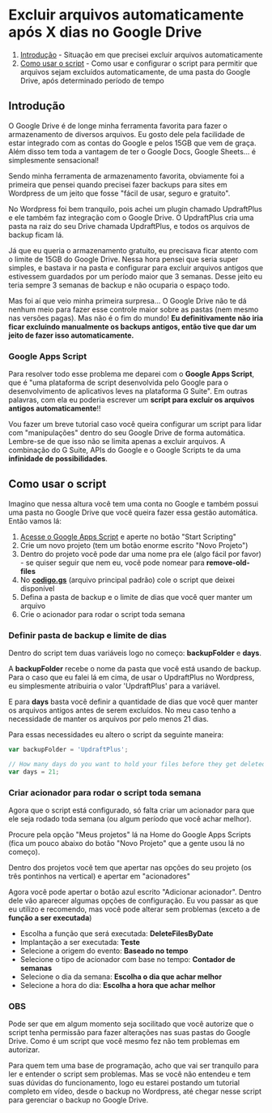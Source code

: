 # Excluir arquivos automaticamente após X dias no Google Drive

1. [Introdução](#intro) - Situação em que precisei excluir arquivos automaticamente
2. [Como usar o script](#script) - Como usar e configurar o script para permitir que arquivos sejam excluídos automaticamente, de uma pasta do Google Drive, após determinado período de tempo

<div id='intro' />

## Introdução

O Google Drive é de longe minha ferramenta favorita para fazer o armazenamento de diversos arquivos. Eu gosto dele pela facilidade de estar integrado com as contas do Google e pelos 15GB que vem de graça. Além disso tem toda a vantagem de ter o Google Docs, Google Sheets... é simplesmente sensacional!

Sendo minha ferramenta de armazenamento favorita, obviamente foi a primeira que pensei quando precisei fazer backups para sites em Wordpress de um jeito que fosse "fácil de usar, seguro e gratuito".

No Wordpress foi bem tranquilo, pois achei um plugin chamado UpdraftPlus e ele também faz integração com o Google Drive. O UpdraftPlus cria uma pasta na raiz do seu Drive chamada UpdraftPlus, e todos os arquivos de backup ficam lá.

Já que eu queria o armazenamento gratuito, eu precisava ficar atento com o limite de 15GB do Google Drive. Nessa hora pensei que seria super simples, e bastava ir na pasta e configurar para excluir arquivos antigos que estivessem guardados por um período maior que 3 semanas. Desse jeito eu teria sempre 3 semanas de backup e não ocuparia o espaço todo.

Mas foi aí que veio minha primeira surpresa... O Google Drive não te dá nenhum meio para fazer esse controle maior sobre as pastas (nem mesmo nas versões pagas). Mas não é o fim do mundo! **Eu definitivamente não iria ficar excluindo manualmente os backups antigos, então tive que dar um jeito de fazer isso automaticamente.**

### Google Apps Script

Para resolver todo esse problema me deparei com o **Google Apps Script**, que é "uma plataforma de script desenvolvida pelo Google para o desenvolvimento de aplicativos leves na plataforma G Suite". Em outras palavras, com ela eu poderia escrever um **script para excluir os arquivos antigos automaticamente**!!

Vou fazer um breve tutorial caso você queira configurar um script para lidar com "manipulações" dentro do seu Google Drive de forma automática. Lembre-se de que isso não se limita apenas a excluir arquivos. A combinação do G Suite, APIs do Google e o Google Scripts te da uma **infinidade de possibilidades**.

<div id="script" />

## Como usar o script

Imagino que nessa altura você tem uma conta no Google e também possui uma pasta no Google Drive que você queira fazer essa gestão automática. Então vamos lá:

1. [Acesse o Google Apps Script](https://www.google.com/script/start/) e aperte no botão "Start Scripting"
2. Crie um novo projeto (tem um botão enorme escrito "Novo Projeto")
3. Dentro do projeto você pode dar uma nome pra ele (algo fácil por favor) - se quiser seguir que nem eu, você pode nomear para **remove-old-files**
4. No [**codigo.gs**](/excluir-arquivos-automaticamente-google-drive/codigo.gs) (arquivo principal padrão) cole o script que deixei disponível
5. Defina a pasta de backup e o limite de dias que você quer manter um arquivo
6. Crie o acionador para rodar o script toda semana

### Definir pasta de backup e limite de dias

Dentro do script tem duas variáveis logo no começo: **backupFolder** e **days**.

A **backupFolder** recebe o nome da pasta que você está usando de backup. Para o caso que eu falei lá em cima, de usar o UpdraftPlus no Wordpress, eu simplesmente atribuiria o valor 'UpdraftPlus' para a variável.

E para **days** basta você definir a quantidade de dias que você quer manter os arquivos antigos antes de serem excluídos. No meu caso tenho a necessidade de manter os arquivos por pelo menos 21 dias.

Para essas necessidades eu altero o script da seguinte maneira:

```js
var backupFolder = 'UpdraftPlus';

// How many days do you want to hold your files before they get deleted ?
var days = 21;
```

### Criar acionador para rodar o script toda semana

Agora que o script está configurado, só falta criar um acionador para que ele seja rodado toda semana (ou algum período que você achar melhor).

Procure pela opção "Meus projetos" lá na Home do Google Apps Scripts (fica um pouco abaixo do botão "Novo Projeto" que a gente usou lá no começo).

Dentro dos projetos você tem que apertar nas opções do seu projeto (os três pontinhos na vertical) e apertar em "acionadores"

Agora você pode apertar o botão azul escrito "Adicionar acionador". Dentro dele vão aparecer algumas opções de configuração. Eu vou passar as que eu utilizo e recomendo, mas você pode alterar sem problemas (exceto a de **função a ser executada**)

- Escolha a função que será executada: **DeleteFilesByDate**
- Implantação a ser executada: **Teste**
- Selecione a origem do evento: **Baseado no tempo**
- Selecione o tipo de acionador com base no tempo: **Contador de semanas**
- Selecione o dia da semana: **Escolha o dia que achar melhor**
- Selecione a hora do dia: **Escolha a hora que achar melhor**

### OBS

Pode ser que em algum momento seja socilitado que você autorize que o script tenha permissão para fazer alterações nas suas pastas do Google Drive. Como é um script que você mesmo fez não tem problemas em autorizar.

Para quem tem uma base de programação, acho que vai ser tranquilo para ler e entender o script sem problemas. Mas se você não entendeu e tem suas dúvidas do funcionamento, logo eu estarei postando um tutorial completo em vídeo, desde o backup no Wordpress, até chegar nesse script para gerenciar o backup no Google Drive.
